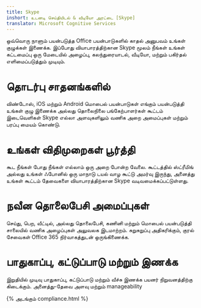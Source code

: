 ```yaml
---
title: Skype
inshort: உடனடி செய்தியிடல் & வீடியோ அரட்டை [Skype]
translator: Microsoft Cognitive Services
---
```


ஒவ்வொரு நாளும் பயன்படுத்த Office பயன்பாடுகளில் காதல் அனுபவம் உங்கள் குழுக்கள் இணைக்க. இப்போது வியாபாரத்திற்கான Skype மூலம் நீங்கள் உங்கள் கட்டமைப்பு ஒரு மேடையில் அழைப்பு, கலந்துரையாடல், வீடியோ, மற்றும் பகிர்தல் எளிமைப்படுத்தும் முடியும். 

# தொடர்பு சாதனங்களில்
விண்டோஸ், iOS மற்றும் Android மொபைல் பயன்பாடுகள் எங்கும் பயன்படுத்தி உங்கள் குழு இணைக்க அல்லது தொலைநிலை பங்கேற்பாளர்கள் கூட்டம் இடைவெளிகள் Skype எல்லா அளவுகளிலும் வணிக அறை அமைப்புகள் மற்றும் பரப்பு மையம் கொண்டு.

# உங்கள் விதிமுறைகள் பூர்த்தி
கூட நீங்கள் போது நீங்கள் எல்லாம் ஒரு அறை போன்ற வேலை. கூட்டத்தில் ஸ்ட்ரீமிங் அல்லது உங்கள் ஃபோனில் ஒரு மாநாடு டயல் வாழ கூட்டு அமர்வு இருந்து, அனைத்து உங்கள் கூட்டம் தேவைகளை வியாபாரத்திற்கான Skype வடிவமைக்கப்பட்டுள்ளது. 

# நவீன தொலைபேசி அமைப்புகள்
செய்து, பெற, வீட்டில், அல்லது தொலைபேசி, கணினி மற்றும் மொபைல் பயன்படுத்தி சாலையில் வணிக அழைப்புகள் அலுவலக இடமாற்றம். சுறுசுறுப்பு அதிகரிக்கும், குரல் சேவைகள் Office 365 நிர்வாகத்துடன் ஒருங்கிணைக்க. 

# பாதுகாப்பு, கட்டுப்பாடு மற்றும் இணக்க
இறுதியில் முடிவு பாதுகாப்பு, கட்டுப்பாடு மற்றும் வீச்சு இணக்க பயனர் நிறுவனத்திற்கு கிடைக்கும். அனைத்து-தேவை அளவு மற்றும் manageability 

{% அடங்கும் compliance.html %}

